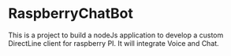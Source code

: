 # RaspberryChatBot
This is a project to build a nodeJs application to develop a custom DirectLine client for raspberry PI.
It will integrate Voice and Chat.
